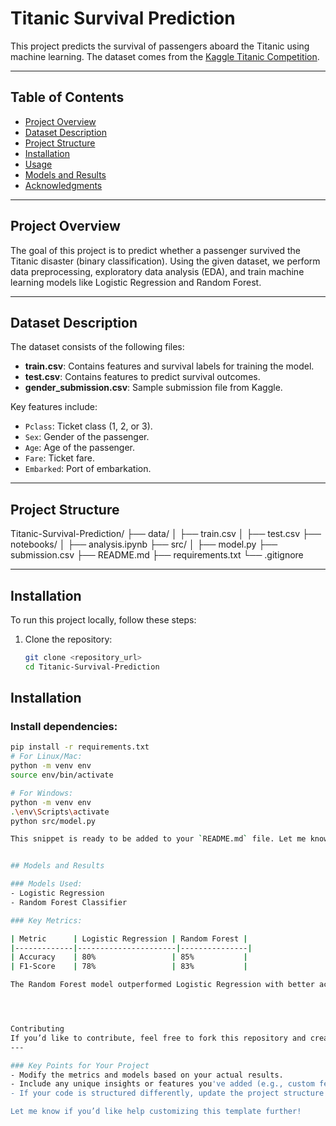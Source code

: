 # Titanic Survival Prediction

This project predicts the survival of passengers aboard the Titanic using machine learning. The dataset comes from the [Kaggle Titanic Competition](https://www.kaggle.com/c/titanic).

---

## Table of Contents
- [Project Overview](#project-overview)
- [Dataset Description](#dataset-description)
- [Project Structure](#project-structure)
- [Installation](#installation)
- [Usage](#usage)
- [Models and Results](#models-and-results)
- [Acknowledgments](#acknowledgments)

---

## Project Overview

The goal of this project is to predict whether a passenger survived the Titanic disaster (binary classification). Using the given dataset, we perform data preprocessing, exploratory data analysis (EDA), and train machine learning models like Logistic Regression and Random Forest.

---

## Dataset Description

The dataset consists of the following files:
- **train.csv**: Contains features and survival labels for training the model.
- **test.csv**: Contains features to predict survival outcomes.
- **gender_submission.csv**: Sample submission file from Kaggle.

Key features include:
- `Pclass`: Ticket class (1, 2, or 3).
- `Sex`: Gender of the passenger.
- `Age`: Age of the passenger.
- `Fare`: Ticket fare.
- `Embarked`: Port of embarkation.

---

## Project Structure



Titanic-Survival-Prediction/ ├── data/ │ ├── train.csv │ ├── test.csv ├── notebooks/ │ ├── analysis.ipynb ├── src/ │ ├── model.py ├── submission.csv ├── README.md ├── requirements.txt └── .gitignore

---

## Installation

To run this project locally, follow these steps:

1. Clone the repository:
   ```bash
   git clone <repository_url>
   cd Titanic-Survival-Prediction

## Installation

### Install dependencies:
```bash
pip install -r requirements.txt
# For Linux/Mac:
python -m venv env
source env/bin/activate

# For Windows:
python -m venv env
.\env\Scripts\activate
python src/model.py

This snippet is ready to be added to your `README.md` file. Let me know if you need further customization!


## Models and Results

### Models Used:
- Logistic Regression
- Random Forest Classifier

### Key Metrics:

| Metric      | Logistic Regression | Random Forest |
|-------------|----------------------|---------------|
| Accuracy    | 80%                 | 85%           |
| F1-Score    | 78%                 | 83%           |

The Random Forest model outperformed Logistic Regression with better accuracy and robustness.




Contributing
If you’d like to contribute, feel free to fork this repository and create a pull request. Any improvements or suggestions are welcome!
---

### Key Points for Your Project
- Modify the metrics and models based on your actual results.
- Include any unique insights or features you've added (e.g., custom feature engineering).
- If your code is structured differently, update the project structure section accordingly.

Let me know if you’d like help customizing this template further!
